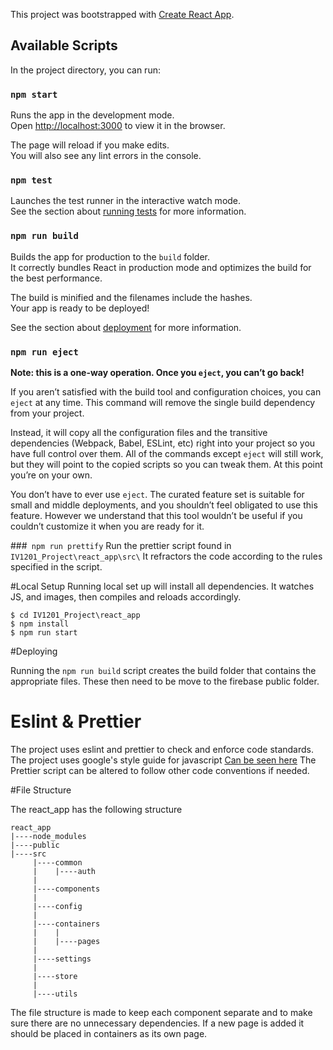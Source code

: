 This project was bootstrapped with [Create React App](https://github.com/facebook/create-react-app).

## Available Scripts

In the project directory, you can run:

### `npm start`

Runs the app in the development mode.<br />
Open [http://localhost:3000](http://localhost:3000) to view it in the browser.

The page will reload if you make edits.<br />
You will also see any lint errors in the console.

### `npm test`

Launches the test runner in the interactive watch mode.<br />
See the section about [running tests](https://facebook.github.io/create-react-app/docs/running-tests) for more information.

### `npm run build`

Builds the app for production to the `build` folder.<br />
It correctly bundles React in production mode and optimizes the build for the best performance.

The build is minified and the filenames include the hashes.<br />
Your app is ready to be deployed!

See the section about [deployment](https://facebook.github.io/create-react-app/docs/deployment) for more information.

### `npm run eject`

**Note: this is a one-way operation. Once you `eject`, you can’t go back!**

If you aren’t satisfied with the build tool and configuration choices, you can `eject` at any time. This command will remove the single build dependency from your project.

Instead, it will copy all the configuration files and the transitive dependencies (Webpack, Babel, ESLint, etc) right into your project so you have full control over them. All of the commands except `eject` will still work, but they will point to the copied scripts so you can tweak them. At this point you’re on your own.

You don’t have to ever use `eject`. The curated feature set is suitable for small and middle deployments, and you shouldn’t feel obligated to use this feature. However we understand that this tool wouldn’t be useful if you couldn’t customize it when you are ready for it.


###` npm run prettify`
Run the  prettier script found in `IV1201_Project\react_app\src\`
It refractors the code according to the rules specified in the script.   

#Local Setup 
Running local set up will install all dependencies. It watches JS, and images, then compiles and reloads accordingly.

```
$ cd IV1201_Project\react_app
$ npm install
$ npm run start
```

#Deploying

Running the `npm run build` script creates the build folder that contains the appropriate files.
These then need to be move to the firebase public folder. 

# Eslint & Prettier

The project uses eslint and prettier to check and enforce code standards. 
The project uses google's style guide for javascript [Can be seen here](https://google.github.io/styleguide/jsguide.html)
The Prettier script can be altered to follow other code conventions if needed.

#File Structure

The react_app has the following structure 
```
react_app
|----node_modules
|----public
|----src
     |----common
     |    |----auth 
     |   
     |----components 
     |    
     |----config
     |    
     |----containers
     |    |    
     |    |----pages
     |    
     |----settings
     |    
     |----store
     |    
     |----utils
```
The file structure is made to keep each component separate and to make sure there are no unnecessary
dependencies. If a new page is added it should be placed in containers as its own page.  